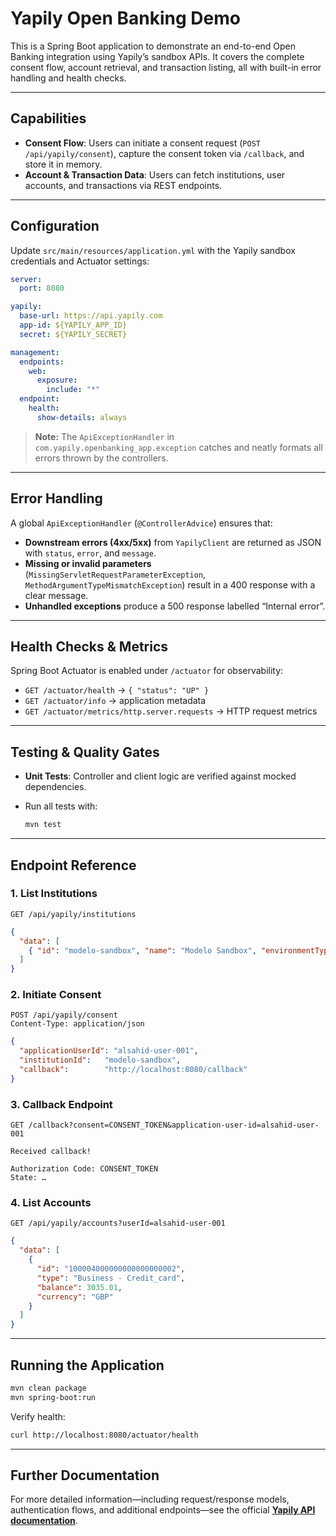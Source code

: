 
# Yapily Open Banking Demo

This is a Spring Boot application to demonstrate an end-to-end Open Banking integration using Yapily’s sandbox APIs. It covers the complete consent flow, account retrieval, and transaction listing, all with built-in error handling and health checks.

---

## Capabilities

* **Consent Flow**: Users can initiate a consent request (`POST /api/yapily/consent`), capture the consent token via `/callback`, and store it in memory.  
* **Account & Transaction Data**: Users can fetch institutions, user accounts, and transactions via REST endpoints.

---

## Configuration

Update `src/main/resources/application.yml` with the Yapily sandbox credentials and Actuator settings:

```yaml
server:
  port: 8080

yapily:
  base-url: https://api.yapily.com
  app-id: ${YAPILY_APP_ID}
  secret: ${YAPILY_SECRET}

management:
  endpoints:
    web:
      exposure:
        include: "*"
  endpoint:
    health:
      show-details: always
````

> **Note:** The `ApiExceptionHandler` in `com.yapily.openbanking_app.exception` catches and neatly formats all errors thrown by the controllers.

---

## Error Handling

A global `ApiExceptionHandler` (`@ControllerAdvice`) ensures that:

* **Downstream errors (4xx/5xx)** from `YapilyClient` are returned as JSON with `status`, `error`, and `message`.
* **Missing or invalid parameters** (`MissingServletRequestParameterException`, `MethodArgumentTypeMismatchException`) result in a 400 response with a clear message.
* **Unhandled exceptions** produce a 500 response labelled “Internal error”.

---

## Health Checks & Metrics

Spring Boot Actuator is enabled under `/actuator` for observability:

* `GET /actuator/health` → `{ "status": "UP" }`
* `GET /actuator/info` → application metadata
* `GET /actuator/metrics/http.server.requests` → HTTP request metrics

---

## Testing & Quality Gates

* **Unit Tests**: Controller and client logic are verified against mocked dependencies.
* Run all tests with:

  ```bash
  mvn test
  ```

---

## Endpoint Reference

### 1. List Institutions

```
GET /api/yapily/institutions
```

```json
{
  "data": [
    { "id": "modelo-sandbox", "name": "Modelo Sandbox", "environmentType": "SANDBOX" }
  ]
}
```

### 2. Initiate Consent

```
POST /api/yapily/consent
Content-Type: application/json
```

```json
{
  "applicationUserId": "alsahid-user-001",
  "institutionId":   "modelo-sandbox",
  "callback":        "http://localhost:8080/callback"
}
```

### 3. Callback Endpoint

```
GET /callback?consent=CONSENT_TOKEN&application-user-id=alsahid-user-001
```

```
Received callback!

Authorization Code: CONSENT_TOKEN
State: …
```

### 4. List Accounts

```
GET /api/yapily/accounts?userId=alsahid-user-001
```

```json
{
  "data": [
    {
      "id": "100004000000000000000002",
      "type": "Business - Credit_card",
      "balance": 3035.01,
      "currency": "GBP"
    }
  ]
}
```

---

## Running the Application

```bash
mvn clean package
mvn spring-boot:run
```

Verify health:

```bash
curl http://localhost:8080/actuator/health
```

---

## Further Documentation

For more detailed information—including request/response models, authentication flows, and additional endpoints—see the official **[Yapily API documentation](https://docs.yapily.com/)**.
